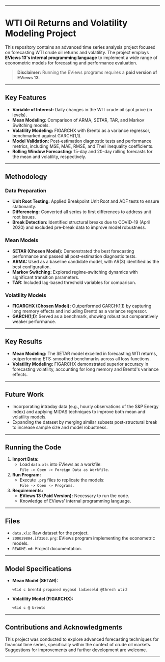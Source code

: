 
---

# WTI Oil Returns and Volatility Modeling Project

This repository contains an advanced time series analysis project focused on forecasting WTI crude oil returns and volatility. The project employs **EViews 13's internal programming language** to implement a wide range of econometric models for forecasting and performance evaluation.

> **Disclaimer:** Running the EViews programs requires a **paid version of EViews 13**.

---

## Key Features
- **Variable of Interest:** Daily changes in the WTI crude oil spot price (in levels).
- **Mean Modeling:** Comparison of ARMA, SETAR, TAR, and Markov Switching models.
- **Volatility Modeling:** FIGARCHX with Brentd as a variance regressor, benchmarked against GARCH(1,1).
- **Model Validation:** Post-estimation diagnostic tests and performance metrics, including MSE, MAE, RMSE, and Theil inequality coefficients.
- **Rolling Window Forecasting:** 15-day and 20-day rolling forecasts for the mean and volatility, respectively.

---

## Methodology

### Data Preparation
- **Unit Root Testing:** Applied Breakpoint Unit Root and ADF tests to ensure stationarity.
- **Differencing:** Converted all series to first differences to address unit root issues.
- **Break Detection:** Identified structural breaks due to COVID-19 (April 2020) and excluded pre-break data to improve model robustness.

### Mean Models
- **SETAR (Chosen Model):** Demonstrated the best forecasting performance and passed all post-estimation diagnostic tests.
- **ARMA:** Used as a baseline candidate model, with AR(3) identified as the best configuration.
- **Markov Switching:** Explored regime-switching dynamics with significant transition parameters.
- **TAR:** Included lag-based threshold variables for comparison.

### Volatility Models
- **FIGARCHX (Chosen Model):** Outperformed GARCH(1,1) by capturing long memory effects and including Brentd as a variance regressor.
- **GARCH(1,1):** Served as a benchmark, showing robust but comparatively weaker performance.

---

## Key Results
- **Mean Modeling:** The SETAR model excelled in forecasting WTI returns, outperforming ETS-smoothed benchmarks across all loss functions.
- **Volatility Modeling:** FIGARCHX demonstrated superior accuracy in forecasting volatility, accounting for long memory and Brentd's variance effects.

---

## Future Work
- Incorporating intraday data (e.g., hourly observations of the S&P Energy Index) and applying MIDAS techniques to improve both mean and volatility models.
- Expanding the dataset by merging similar subsets post-structural break to increase sample size and model robustness.

---

## Running the Code
1. **Import Data:**
   - Load `data.xls` into EViews as a workfile:  
     `File -> Open -> Foreign Data as Workfile`.
2. **Run Program:**
   - Execute `.prg` files to replicate the models:  
     `File -> Open -> Programs`.
3. **Requirements:**
   - **EViews 13 (Paid Version):** Necessary to run the code.
   - Knowledge of EViews’ internal programming language.

---

## Files
- `data.xls`: Raw dataset for the project.
- `200029804.if3103.prg`: EViews program implementing the econometric models.
- `README.md`: Project documentation.

---

## Model Specifications
- **Mean Model (SETAR):**
  ```
  wtid c brentd propaned nygasd ladieseld @thresh wtid
  ```
- **Volatility Model (FIGARCHX):**
  ```
  wtid c @ brentd
  ```

---

## Contributions and Acknowledgments
This project was conducted to explore advanced forecasting techniques for financial time series, specifically within the context of crude oil markets. Suggestions for improvements and further development are welcome.

---
